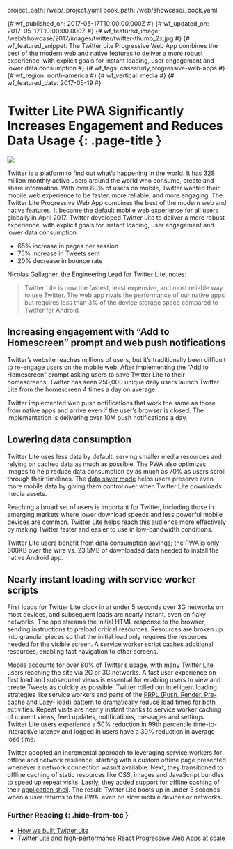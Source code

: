 project_path: /web/_project.yaml
book_path: /web/showcase/_book.yaml

{# wf_published_on: 2017-05-17T10:00:00.000Z #}
{# wf_updated_on: 2017-05-17T10:00:00.000Z #}
{# wf_featured_image: /web/showcase/2017/images/twitter/twitter-thumb_2x.jpg #}
{# wf_featured_snippet: The Twitter Lite Progressive Web App combines the best of the modern web and native features to deliver a more robust experience, with explicit goals for instant loading, user engagement and lower data consumption #}
{# wf_tags: casestudy,progressive-web-apps #}
{# wf_region: north-america #}
{# wf_vertical: media #}
{# wf_featured_date: 2017-05-19 #}

# Twitter Lite PWA Significantly Increases Engagement and Reduces Data Usage {: .page-title }

<img src="/web/showcase/2017/images/twitter/twitter-detail_2x.jpg" class="attempt-right">

Twitter is a platform to find out what’s happening in the world. It has 328
million monthly active users around the world who consume, create and share
information. With over 80% of users on mobile, Twitter wanted their mobile web
experience to be faster, more reliable, and more engaging.  The Twitter Lite
Progressive Web App combines the best of the modern web and native features. It
became the default mobile web experience for all users globally in April 2017.
Twitter developed Twitter Lite to deliver a more robust experience, with
explicit goals for instant loading, user engagement and lower data consumption.

* 65% increase in pages per session
* 75% increase in Tweets sent
* 20% decrease in bounce rate

Nicolas Gallagher, the Engineering Lead for Twitter Lite, notes: 
> Twitter Lite is now the fastest, least expensive, and most reliable way
> to use Twitter. The web app rivals the performance of our native apps but
> requires less than 3% of the device storage space compared to Twitter
> for Android.

## Increasing engagement with “Add to Homescreen” prompt and web push notifications

Twitter’s website reaches millions of users, but it’s traditionally been
difficult to re-engage users on the mobile web. After implementing the “Add to
Homescreen” prompt asking users to save Twitter Lite to their homescreens,
Twitter has seen 250,000 unique daily users launch Twitter Lite from the
homescreen 4 times a day on average.

Twitter implemented web push notifications that work the same as those from
native apps and arrive even if the user’s browser is closed. The implementation
is delivering over 10M push notifications a day.


## Lowering data consumption

Twitter Lite uses less data by default, serving smaller media resources and
relying on cached data as much as possible. The PWA also optimizes images to
help reduce data consumption by as much as 70% as users scroll through their
timelines. The
[data saver mode](https://blog.twitter.com/2017/introducing-twitter-lite)
helps users preserve even more mobile data by giving them control over when
Twitter Lite downloads media assets.

Reaching a broad set of users is important for Twitter, including those in
emerging markets where lower download speeds and less powerful mobile devices
are common. Twitter Lite helps reach this audience more effectively by making
Twitter faster and easier to use in low-bandwidth conditions.

Twitter Lite users benefit from data consumption savings; the PWA is only 600KB
over the wire vs. 23.5MB of downloaded data needed to install the native Android
app.



## Nearly instant loading with service worker scripts

First loads for Twitter Lite clock in at under 5 seconds over 3G networks on
most devices, and subsequent loads are nearly instant, even on flaky networks.
The app streams the initial HTML response to the browser, sending instructions
to preload critical resources. Resources are broken up into granular pieces so
that the initial load only requires the resources needed for the visible screen.
A service worker script caches additional resources, enabling fast navigation to
other screens.

Mobile accounts for over 80% of Twitter’s usage, with many Twitter Lite users
reaching the site via 2G or 3G networks. A fast user experience on first load
and subsequent views is essential for enabling users to view and create Tweets
as quickly as possible. Twitter rolled out intelligent loading strategies like
service workers and parts of the [PRPL (Push, Render, Pre-cache and Lazy-
load)](/web/fundamentals/performance/prpl-pattern/) pattern to dramatically
reduce load times for both activities. Repeat visits are nearly instant thanks
to service worker caching of current views, feed updates, notifications,
messages and settings. Twitter Lite users experience a 50% reduction in 99th
percentile time-to-interactive latency and logged in users have a 30% reduction
in average load time.

Twitter adopted an incremental approach to leveraging service workers for
offline and network resilience, starting with a custom offline page presented
whenever a network connection wasn’t available. Next, they transitioned to
offline caching of static resources like CSS, images and JavaScript bundles to
speed up repeat visits. Lastly, they added support for offline caching of their
[application shell](/web/fundamentals/architecture/app-shell). The result:
Twitter Lite boots up in under 3 seconds when a user returns to the PWA, even on
slow mobile devices or networks.
 
### Further Reading {: .hide-from-toc }
* [How we built Twitter Lite](https://blog.twitter.com/2017/how-we-built-twitter-lite)
* [Twitter Lite and high-performance React Progressive Web Apps at scale](https://medium.com/@paularmstrong/twitter-lite-and-high-performance-react-progressive-web-apps-at-scale-d28a00e780a3)
